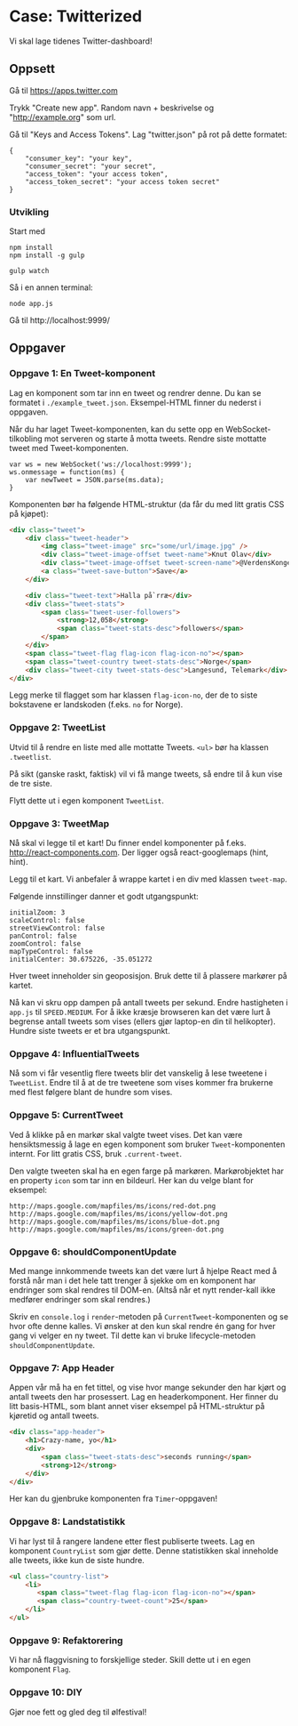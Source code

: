 # Case: Twitterized

Vi skal lage tidenes Twitter-dashboard!

## Oppsett

Gå til https://apps.twitter.com

Trykk "Create new app". Random navn + beskrivelse og "http://example.org" som url.

Gå til "Keys and Access Tokens". Lag "twitter.json" på rot på dette formatet:

```
{
    "consumer_key": "your key",
    "consumer_secret": "your secret",
    "access_token": "your access token",
    "access_token_secret": "your access token secret"
}
```

### Utvikling

Start med

```
npm install
npm install -g gulp

gulp watch
```

Så i en annen terminal:

```
node app.js
```

Gå til http://localhost:9999/

## Oppgaver

### Oppgave 1: En Tweet-komponent

Lag en komponent som tar inn en tweet og rendrer denne. Du kan
se formatet i `./example_tweet.json`. Eksempel-HTML finner du
nederst i oppgaven.

Når du har laget Tweet-komponenten, kan du sette opp en
WebSocket-tilkobling mot serveren og starte å motta tweets.
Rendre siste mottatte tweet med Tweet-komponenten.

```
var ws = new WebSocket('ws://localhost:9999');
ws.onmessage = function(ms) {
    var newTweet = JSON.parse(ms.data);
}
```

Komponenten bør ha følgende HTML-struktur (da får du med litt
gratis CSS på kjøpet):

```html
<div class="tweet">
    <div class="tweet-header">
        <img class="tweet-image" src="some/url/image.jpg" />
        <div class="tweet-image-offset tweet-name">Knut Olav</div>
        <div class="tweet-image-offset tweet-screen-name">@VerdensKongen</div>
        <a class="tweet-save-button">Save</a>
    </div>

    <div class="tweet-text">Halla på`rræ</div>
    <div class="tweet-stats">
        <span class="tweet-user-followers">
            <strong>12,058</strong>
            <span class="tweet-stats-desc">followers</span>
        </span>
    </div>
    <span class="tweet-flag flag-icon flag-icon-no"></span>
    <span class="tweet-country tweet-stats-desc">Norge</span>
    <div class="tweet-city tweet-stats-desc">Langesund, Telemark</div>
</div>
```

Legg merke til flagget som har klassen `flag-icon-no`, der de
to siste bokstavene er landskoden (f.eks. `no` for Norge).

### Oppgave 2: TweetList

Utvid til å rendre en liste med alle mottatte Tweets. `<ul>`
bør ha klassen `.tweetlist`.

På sikt (ganske raskt, faktisk) vil vi få mange tweets, så
endre til å kun vise de tre siste.

Flytt dette ut i egen komponent `TweetList`.

### Oppgave 3: TweetMap

Nå skal vi legge til et kart! Du finner endel komponenter på
f.eks. http://react-components.com. Der ligger også
react-googlemaps (hint, hint).

Legg til et kart. Vi anbefaler å wrappe kartet i en div med
klassen `tweet-map`.

Følgende innstillinger danner et godt utgangspunkt:

```
initialZoom: 3
scaleControl: false
streetViewControl: false
panControl: false
zoomControl: false
mapTypeControl: false
initialCenter: 30.675226, -35.051272
```

Hver tweet inneholder sin geoposisjon. Bruk dette til å
plassere markører på kartet.

Nå kan vi skru opp dampen på antall tweets per sekund. Endre hastigheten i
`app.js` til `SPEED.MEDIUM`. For å ikke kræsje browseren kan det være lurt å
begrense antall tweets som vises (ellers gjør laptop-en din til helikopter).
Hundre siste tweets er et bra utgangspunkt.

### Oppgave 4: InfluentialTweets

Nå som vi får vesentlig flere tweets blir det vanskelig å lese tweetene i
`TweetList`. Endre til å at de tre tweetene som vises kommer fra brukerne med
flest følgere blant de hundre som vises.

### Oppgave 5: CurrentTweet

Ved å klikke på en markør skal valgte tweet vises. Det kan være hensiktsmessig
å lage en egen komponent som bruker `Tweet`-komponenten internt. For litt
gratis CSS, bruk `.current-tweet`.

Den valgte tweeten skal ha en egen farge på markøren. Markørobjektet har en
property `icon` som tar inn en bildeurl. Her kan du velge blant for eksempel:

```
http://maps.google.com/mapfiles/ms/icons/red-dot.png
http://maps.google.com/mapfiles/ms/icons/yellow-dot.png
http://maps.google.com/mapfiles/ms/icons/blue-dot.png
http://maps.google.com/mapfiles/ms/icons/green-dot.png
```

### Oppgave 6: shouldComponentUpdate

Med mange innkommende tweets kan det være lurt å hjelpe React med å forstå når
man i det hele tatt trenger å sjekke om en komponent har endringer som skal
rendres til DOM-en. (Altså når et nytt render-kall ikke medfører endringer som
skal rendres.)

Skriv en `console.log` i `render`-metoden på `CurrentTweet`-komponenten og se
hvor ofte denne kalles. Vi ønsker at den kun skal rendre én gang for hver gang
vi velger en ny tweet. Til dette kan vi bruke lifecycle-metoden `shouldComponentUpdate`.

### Oppgave 7: App Header

Appen vår må ha en fet tittel, og vise hvor mange sekunder den har kjørt og
antall tweets den har prosessert. Lag en headerkomponent. Her finner du litt
basis-HTML, som blant annet viser eksempel på HTML-struktur på kjøretid og
antall tweets.

```html
<div class="app-header">
    <h1>Crazy-name, yo</h1>
    <div>
        <span class="tweet-stats-desc">seconds running</span>
        <strong>12</strong>
    </div>
</div>
```

Her kan du gjenbruke komponenten fra `Timer`-oppgaven!

### Oppgave 8: Landstatistikk

Vi har lyst til å rangere landene etter flest publiserte tweets. Lag en
komponent `CountryList` som gjør dette. Denne statistikken skal inneholde alle
tweets, ikke kun de siste hundre.

```html
<ul class="country-list">
    <li>
       <span class="tweet-flag flag-icon flag-icon-no"></span>
       <span class="country-tweet-count">25</span>
    </li>
</ul>
```

### Oppgave 9: Refaktorering

Vi har nå flaggvisning to forskjellige steder. Skill dette ut i en egen
komponent `Flag`.

### Oppgave 10: DIY

Gjør noe fett og gled deg til ølfestival!
